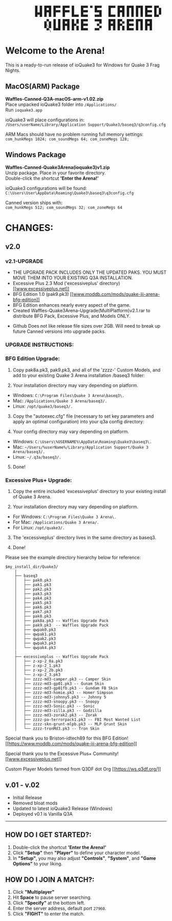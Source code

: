 ```
             █ █ █▀█ █▀▀ █▀▀ █   █▀▀ ▀ █▀▀   █▀▀ █▀█ █▀█ █▀█ █▀▀ █▀▄
             █▄█ █▀█ █▀▀ █▀▀ █   █▀▀   ▀▀█   █   █▀█ █ █ █ █ █▀▀ █ █
             ▀ ▀ ▀ ▀ ▀   ▀   ▀▀▀ ▀▀▀   ▀▀▀   ▀▀▀ ▀ ▀ ▀ ▀ ▀ ▀ ▀▀▀ ▀▀ 
                 ▄▀▄ █ █ █▀█ █ █ █▀▀   ▀▀█   █▀█ █▀▄ █▀▀ █▀█ █▀█
                 █\█ █ █ █▀█ █▀▄ █▀▀    ▀▄   █▀█ █▀▄ █▀▀ █ █ █▀█
                  ▀\ ▀▀▀ ▀ ▀ ▀ ▀ ▀▀▀   ▀▀    ▀ ▀ ▀ ▀ ▀▀▀ ▀ ▀ ▀ ▀
```
# Welcome to the Arena!

This is a ready-to-run release of ioQuake3 for Windows for Quake 3 Frag Nights.

## MacOS(ARM) Package
**Waffles-Canned-Q3A-macOS-arm-v1.02.zip**  
Place unpacked ioQuake3 folder into `/Applications/`  
Run `ioquake3.app`

ioQuake3 will place configurations in:  
`/Users/userName/Library/Application Support/Quake3/baseq3/q3config.cfg`

ARM Macs should have no problem running full memory settings:  
`com_hunkMegs 1024; com_soundMegs 64; com_zoneMegs 128;`

## Windows Package
**Waffles-Canned-Quake3Arena(ioquake3)v1.zip**  
Unzip package. Place in your favorite directory.  
Double-click the shortcut **'Enter the Arena!'**

ioQuake3 configurations will be found:  
`C:\Users\User\AppData\Roaming\Quake3\baseq3\q3config.cfg`

Canned version ships with:  
`com_hunkMegs 512; com_soundMegs 32; com_zoneMegs 64`

# CHANGES:

## v2.0
### v2.1-UPGRADE
+ THE UPGRADE PACK INCLUDES ONLY THE UPDATED PAKS. YOU MUST MOVE THEM INTO YOUR EXISTING Q3A INSTALLATION.
+ Excessive Plus 2.3 Mod ('excessiveplus' directory) [[www.excessiveplus.net]]
+ BFG Edition 1.0 (pak9.pk3) [[www.moddb.com/mods/quake-iii-arena-bfg-edition]]
+ BFG Edition enhances nearly every aspect of the game.
+ Created Waffles-Quake3Arena-Upgrade(MultiPlatform)v2.1.rar to distribute BFG Pack, Excessive Plus, and Models ONLY.
  
- Github Does not like release file sizes over 2GB. Will need to break up future Canned versions into upgrade packs.


### UPGRADE INSTRUCTIONS:

### BFG Edition Upgrade:
1. Copy pak8a.pk3, pak9.pk3, and all of the 'zzzz-' Custom Models, and add to your existing Quake 3 Arena installation /baseq3 folder:

2. Your installation directory may vary depending on platform.
+ Windows: `C:\Program Files\Quake 3 Arena\baseq3\.`
+ Mac: `/Applications/Quake 3 Arena/baseq3/.`
+ Linux: `/opt/quake3/baseq3/.`

3. Copy the "autoexec.cfg" file (necessary to set key parameters and apply an optimal configuration) into your q3a config directory:

4. Your config directory may vary depending on platform.
+ Windows: `C:\Users\%USERNAME%\AppData\Roaming\Quake3\baseq3\.`
+ Mac: `~/Users/%userName%/Library/Application Support/Quake 3 Arena/baseq3/.`
+ Linux: `~/.q3a/baseq3/.`

5. Done!

### Excessive Plus+ Upgrade:
1. Copy the entire included 'excessiveplus' directory to your existing install of Quake 3 Arena.

2. Your installation directory may vary depending on platform.
  + For Windows: `C:\Program Files\Quake 3 Arena\.`
  + For Mac: `/Applications/Quake 3 Arena/.`
  + For Linux: `/opt/quake3/.`

3. The 'excessiveplus' directory lives in the same directory as baseq3.

4. Done!

Please see the example directory hierarchy below for reference:
```
$my_install_dir/Quake3/
	|
	├── baseq3
	│   ├── pak0.pk3
	│   ├── pak1.pk3
	│   ├── pak2.pk3
	│   ├── pak3.pk3
	│   ├── pak4.pk3  
	│   ├── pak5.pk3
	│   ├── pak6.pk3
	│   ├── pak7.pk3
	│   ├── pak8.pk3
	│   ├── pak8a.pk3 -- Waffles Upgrade Pack 
	│   ├── pak9.pk3  -- Waffles Upgrade Pack 
	│   ├── qwpak0.pk3
	│   ├── qwpak1.pk3
	│   ├── qwpak2.pk3
	│   ├── qwpak3.pk3
	│   └── qwpak4.pk3
	|
	├── excessiveplus -- Waffles Upgrade Pack
	│   ├── z-xp-2_0a.pk3
	│   ├── z-xp-2_1.pk3
	│   ├── z-xp-2_2b.pk3
	│   └── z-xp-2_3.pk3
	│   ├── zzzz-md3-camper.pk3 -- Camper Skin
	│   ├── zzzz-md3-gp01.pk3 -- Gunam Skin
	│   ├── zzzz-md3-gp01fb.pk3 -- Gundam FB Skin
	│   ├── zzzz-md3-homie.pk3 -- Homer Simpson
	│   ├── zzzz-md3-johnny5.pk3 -- Johnny 5
	│   ├── zzzz-md3-snoopy.pk3 -- Snoopy
	│   ├── zzzz-md3-Sonic.pk3 -- Sonic
	│   ├── zzzz-md3-zilla.pk3 -- Godzilla
	│   ├── zzzz-md3-zorak2.pk3 -- Zorak
	│   ├── zzzz-pa-terrorpack1.pk3 -- FBI Most Wanted List
	│   ├── zzzz-skn-grunt-mlpb.pk3 -- MLP Grunt Skin
	│   └── zzzz-tronMd3.pk3 -- Tron Skin
```

Special thank you to Briston-idtech89 for this BFG Edition!
[[https://www.moddb.com/mods/quake-iii-arena-bfg-edition]]

Special thank you to the Excessive Plus+ Community!
[[www.excessiveplus.net]]

Custom Player Models farmed from Q3DF dot Org
[[https://ws.q3df.org/]]


## v.01 - v.02
- Initial Release
- Removed bloat mods
- Updated to latest ioQuake3 Release (Windows)
- Deployed v0.1 is Vanilla Q3A

---

## HOW DO I GET STARTED?:
1. Double-click the shortcut **'Enter the Arena!'**
2. Click **"Setup"** then **"Player"** to define your character model.
3. In **"Setup"**, you may also adjust **"Controls"**, **"System"**, and **"Game Options"** to your liking.

## HOW DO I JOIN A MATCH?:
1. Click **"Multiplayer"**
2. Hit **Space** to pause server searching.
3. Click **"Specify"** at the bottom left.
4. Enter the server address, default port `27960`.
5. Click **"FIGHT"** to enter the match.
